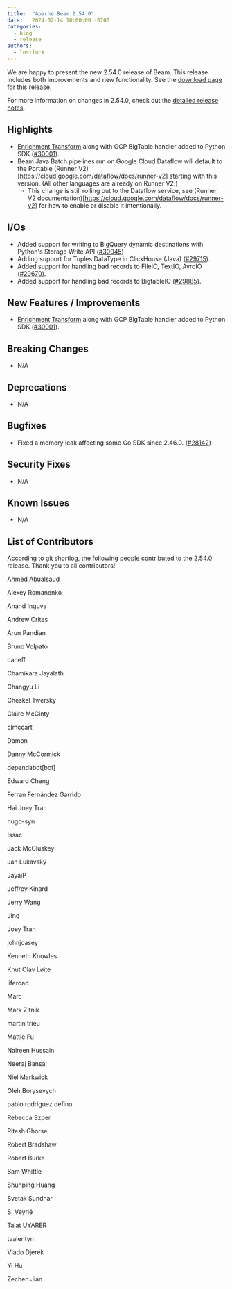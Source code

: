 ```yaml
---
title:  "Apache Beam 2.54.0"
date:   2024-02-14 10:00:00 -0700
categories:
  - blog
  - release
authors:
  - lostluck
---
```

<!--
Licensed under the Apache License, Version 2.0 (the "License");
you may not use this file except in compliance with the License.
You may obtain a copy of the License at
http://www.apache.org/licenses/LICENSE-2.0
Unless required by applicable law or agreed to in writing, software
distributed under the License is distributed on an "AS IS" BASIS,
WITHOUT WARRANTIES OR CONDITIONS OF ANY KIND, either express or implied.
See the License for the specific language governing permissions and
limitations under the License.
-->

We are happy to present the new 2.54.0 release of Beam.
This release includes both improvements and new functionality.
See the [download page](/get-started/downloads/) for this release.

<!--more-->

For more information on changes in 2.54.0, check out the [detailed release notes](https://github.com/apache/beam/milestone/18).

## Highlights

* [Enrichment Transform](https://s.apache.org/enrichment-transform) along with GCP BigTable handler added to Python SDK ([#30001](https://github.com/apache/beam/pull/30001)).
* Beam Java Batch pipelines run on Google Cloud Dataflow will default to the Portable (Runner V2)[https://cloud.google.com/dataflow/docs/runner-v2] starting with this version. (All other languages are already on Runner V2.)
  * This change is still rolling out to the Dataflow service, see (Runner V2 documentation)[https://cloud.google.com/dataflow/docs/runner-v2] for how to enable or disable it intentionally.

## I/Os

* Added support for writing to BigQuery dynamic destinations with Python's Storage Write API ([#30045](https://github.com/apache/beam/pull/30045))
* Adding support for Tuples DataType in ClickHouse (Java) ([#29715](https://github.com/apache/beam/pull/29715)).
* Added support for handling bad records to FileIO, TextIO, AvroIO ([#29670](https://github.com/apache/beam/pull/29670)).
* Added support for handling bad records to BigtableIO ([#29885](https://github.com/apache/beam/pull/29885)).

## New Features / Improvements

* [Enrichment Transform](https://s.apache.org/enrichment-transform) along with GCP BigTable handler added to Python SDK ([#30001](https://github.com/apache/beam/pull/30001)).

## Breaking Changes

* N/A

## Deprecations

* N/A

## Bugfixes

* Fixed a memory leak affecting some Go SDK since 2.46.0. ([#28142](https://github.com/apache/beam/pull/28142))

## Security Fixes

* N/A

## Known Issues

* N/A

## List of Contributors

According to git shortlog, the following people contributed to the 2.54.0 release. Thank you to all contributors!

Ahmed Abualsaud

Alexey Romanenko

Anand Inguva

Andrew Crites

Arun Pandian

Bruno Volpato

caneff

Chamikara Jayalath

Changyu Li

Cheskel Twersky

Claire McGinty

clmccart

Damon

Danny McCormick

dependabot[bot]

Edward Cheng

Ferran Fernández Garrido

Hai Joey Tran

hugo-syn

Issac

Jack McCluskey

Jan Lukavský

JayajP

Jeffrey Kinard

Jerry Wang

Jing

Joey Tran

johnjcasey

Kenneth Knowles

Knut Olav Løite

liferoad

Marc

Mark Zitnik

martin trieu

Mattie Fu

Naireen Hussain

Neeraj Bansal

Niel Markwick

Oleh Borysevych

pablo rodriguez defino

Rebecca Szper

Ritesh Ghorse

Robert Bradshaw

Robert Burke

Sam Whittle

Shunping Huang

Svetak Sundhar

S. Veyrié

Talat UYARER

tvalentyn

Vlado Djerek

Yi Hu

Zechen Jian
